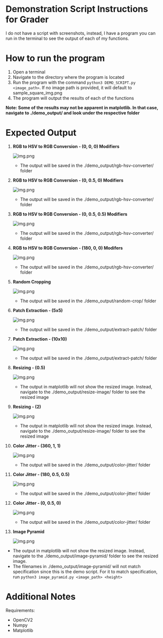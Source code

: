 # Demonstration Script Instructions for Grader

I do not have a script with screenshots, instead, I have a program you can run in the terminal to see the output of each
of my functions.

# How to run the program

1. Open a terminal
2. Navigate to the directory where the program is located
3. Run the program with the command `python3 DEMO_SCRIPT.py <image_path>`. If no image path is provided, it will default
   to sample_square_img.png
4. The program will output the results of each of the functions

**Note: Some of the results may not be apparent in matplotlib. In that case, navigate to ./demo_output/ and look under
the respective folder**

# Expected Output

1. **RGB to HSV to RGB Conversion - (0, 0, 0) Modifiers**

   ![img.png](images/rgb_hsv_000.png)
    - The output will be saved in the ./demo_output/rgb-hsv-converter/ folder

2. **RGB to HSV to RGB Conversion - (0, 0.5, 0) Modifiers**

   ![img.png](images/rgb_hsv_0_05_0.png)
    - The output will be saved in the ./demo_output/rgb-hsv-converter/ folder

3. **RGB to HSV to RGB Conversion - (0, 0.5, 0.5) Modifiers**

   ![img.png](images/rgb_hsv_0_05_05.png)
    - The output will be saved in the ./demo_output/rgb-hsv-converter/ folder

4. **RGB to HSV to RGB Conversion - (180, 0, 0) Modifers**

   ![img.png](images/rgb_hsv_180_0_0.png)
    - The output will be saved in the ./demo_output/rgb-hsv-converter/ folder

5. **Random Cropping**

   ![img.png](images/random_crop.png)
    - The output will be saved in the ./demo_output/random-crop/ folder

6. **Patch Extraction - (5x5)**

   ![img.png](images/patch_extraction_5.png)
    - The output will be saved in the ./demo_output/extract-patch/ folder

7. **Patch Extraction - (10x10)**

   ![img.png](images/patch_extraction_10.png)
    - The output will be saved in the ./demo_output/extract-patch/ folder

8. **Resizing - (0.5)**

   ![img.png](images/resize_0.5.png)
    - The output in matplotlib will not show the resized image. Instead, navigate to the ./demo_output/resize-image/
      folder to see the resized image

9. **Resizing - (2)**

   ![img.png](images/resize_2.png)
    - The output in matplotlib will not show the resized image. Instead, navigate to the ./demo_output/resize-image/
      folder to see the resized image

10. **Color Jitter - (360, 1, 1)**

    ![img.png](images/color_jitter_360_05_05.png)
    - The output will be saved in the ./demo_output/color-jitter/ folder

11. **Color Jitter - (180, 0.5, 0.5)**

    ![img.png](images/color_jitter_180_05_05.png)
    - The output will be saved in the ./demo_output/color-jitter/ folder

12. **Color Jitter - (0, 0.5, 0)**

    ![img.png](images/color_jitter_0_05_0.png)
    - The output will be saved in the ./demo_output/color-jitter/ folder

13. **Image Pyramid**

    ![img.png](images/image_pyramid.png)
- The output in matplotlib will not show the resized image. Instead, navigate to the ./demo_output/image-pyramid/ folder
  to see the resized image.
- The filenames in ./demo_output/image-pyramid/ will not match specification since this is the demo script. For it to
  match specification, run `python3 image_pyramid.py <image_path> <height>`


# Additional Notes
Requirements:
- OpenCV2
- Numpy
- Matplotlib